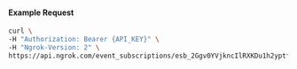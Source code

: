
#### Example Request
```bash
curl \
-H "Authorization: Bearer {API_KEY}" \
-H "Ngrok-Version: 2" \
https://api.ngrok.com/event_subscriptions/esb_2Ggv0YVjkncIlRXKDu1h2yptfTZ/sources
